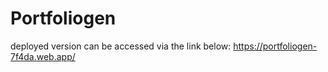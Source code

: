 # Portfoliogen
deployed version can be accessed via the link below: https://portfoliogen-7f4da.web.app/
